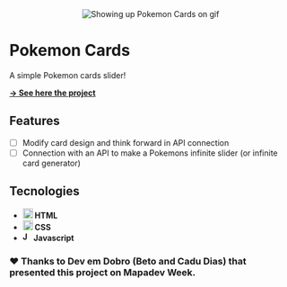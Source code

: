 <div align=center>
  <img src="" alt="Showing up Pokemon Cards on gif" />
</div>

# Pokemon Cards
A simple Pokemon cards slider!

<strong><a href="https://poveii.github.io/pokemon-cards/">→ See here the project</a></strong>

## Features
- [ ] Modify card design and think forward in API connection
- [ ] Connection with an API to make a Pokemons infinite slider (or infinite card generator)

## Tecnologies
- <strong>
    <img src="https://cdn.jsdelivr.net/gh/devicons/devicon/icons/html5/html5-original.svg" alt="HTML5 Icon" style="width: 18px;" /> 
      HTML
  </strong>
- <strong>
    <img src="https://cdn.jsdelivr.net/gh/devicons/devicon/icons/css3/css3-original.svg" alt="CSS3 Icon" style="width: 18px;" /> 
      CSS
  </strong>
- <strong>
     <img src="https://cdn.jsdelivr.net/gh/devicons/devicon/icons/javascript/javascript-original.svg" alt="Javascript Icon" style="width: 16px;" /> 
      Javascript
  </strong>

### ❤️ Thanks to Dev em Dobro (Beto and Cadu Dias) that presented this project on Mapadev Week.

